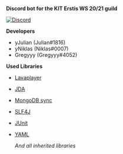**Discord bot for the KIT Erstis WS 20/21 guild**

[![Discord](https://img.shields.io/discord/756547960229199902.svg?label=&logo=discord&logoColor=ffffff&color=7389D8&labelColor=6A7EC2)](https://discord.gg/ZADFRNu)

**Developers**

* yJulian (Julian#1816)
* yNiklas (Niklas#0007)
* Gregyyy (Gregyyy#4052)

**Used Libraries**

* [Lavaplayer](https://github.com/sedmelluq/lavaplayer)
* [JDA](https://github.com/DV8FromTheWorld/JDA)
* [MongoDB sync](https://mvnrepository.com/artifact/org.mongodb/mongodb-driver-sync)
* [SLF4J](https://mvnrepository.com/artifact/org.slf4j)
* [JUnit](https://junit.org/junit5/)
* [YAML](https://yaml.org/)

    *And all inherited libraries*